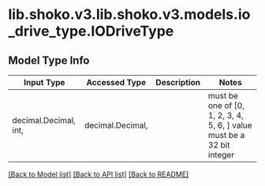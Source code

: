 # lib.shoko.v3.lib.shoko.v3.models.io_drive_type.IODriveType

## Model Type Info
Input Type | Accessed Type | Description | Notes
------------ | ------------- | ------------- | -------------
decimal.Decimal, int,  | decimal.Decimal,  |  | must be one of [0, 1, 2, 3, 4, 5, 6, ] value must be a 32 bit integer

[[Back to Model list]](../../README.md#documentation-for-models) [[Back to API list]](../../README.md#documentation-for-api-endpoints) [[Back to README]](../../README.md)

